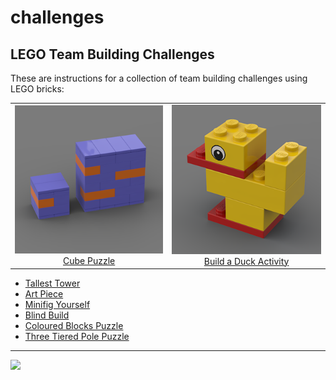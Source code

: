 # challenges

<style>@import url("//readme.codeadam.ca/readme.css");</style>

## LEGO Team Building Challenges

These are instructions for a collection of team building challenges using LEGO bricks:

<table style="border:0; text-align:center;">
    <tr>
        <td>
            <a href="/cube"><img src="/images/cube/cube-thumbnail.png"><br>Cube Puzzle</a>
        </td>
        <td>
            <a href="/duck"><img src="/images/duck/duck-thumbnail.png"><br>Build a Duck Activity</a>
        </td>
    </tr>
</table>

- [Tallest Tower](tower)
- [Art Piece](/art)
- [Minifig Yourself](minifig)
- [Blind Build](/blind)
- [Coloured Blocks Puzzle](/blocks)
- [Three Tiered Pole Puzzle](/pole)

---

<a href="https://codeadam.ca">
<img src="https://cdn.codeadam.ca/images@1.0.0/codeadam-logo-coloured-horizontal.png" width="100">
</a>

